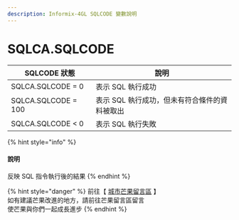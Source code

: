 ```yaml
---
description: Informix-4GL SQLCODE 變數說明
---
```


# SQLCA.SQLCODE

| SQLCODE 狀態          | 說明                        |
| ------------------- | ------------------------- |
| SQLCA.SQLCODE = 0   | 表示 SQL 執行成功               |
| SQLCA.SQLCODE = 100 | 表示 SQL 執行成功，但未有符合條件的資料被取出 |
| SQLCA.SQLCODE < 0   | 表示 SQL 執行失敗               |

{% hint style="info" %}
#### 說明

反映 SQL 指令執行後的結果
{% endhint %}

{% hint style="danger" %}
前往【 [城市芒果留言區](https://give0714.pixnet.net/blog/post/45999613-informix-4gl-%E7%B3%BB%E7%B5%B1%E5%85%A7%E5%AE%9A%E7%B8%BD%E9%AB%94%E8%AE%8A%E6%95%B8-sqlca-\(-%E4%BA%8C-\)) 】\
如有建議芒果改進的地方，請前往芒果留言區留言\
使芒果與你們一起成長進步
{% endhint %}
